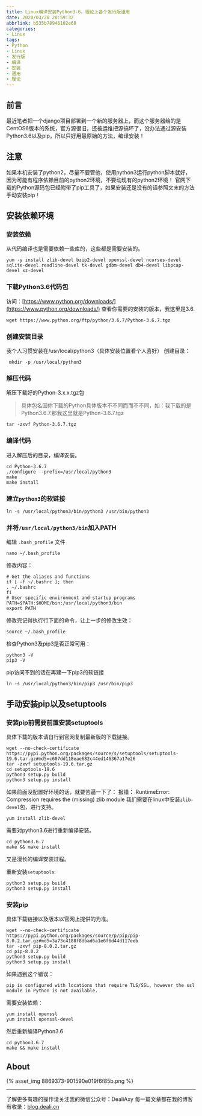 ```yaml
---
title: Linux编译安装Python3-6，理论上各个发行版通用
date: 2020/03/28 20:59:32
abbrlink: b535b78946102e68
categories:
- Linux
tags:
- Python
- Linux
- 发行版
- 编译
- 安装
- 通用
- 理论
---
```

## 前言
最近笔者把一个django项目部署到一个新的服务器上，而这个服务器给的是CentOS6版本的系统，官方源很旧，还被运维把源搞坏了，没办法通过源安装Python3.6以及pip，所以只好用最原始的方法，编译安装！

## 注意
如果本机安装了python2，尽量不要管他，使用python3运行python脚本就好，因为可能有程序依赖目前的python2环境，不要动现有的python2环境！
官网下载的Python源码包已经附带了pip工具了，如果安装还是没有的话参照文末的方法手动安装pip！

## 安装依赖环境
### 安装依赖
从代码编译也是需要依赖一些库的，这些都是需要安装的。
```
yum -y install zlib-devel bzip2-devel openssl-devel ncurses-devel sqlite-devel readline-devel tk-devel gdbm-devel db4-devel libpcap-devel xz-devel
```

### 下载Python3.6代码包
访问：[https://www.python.org/downloads/](https://www.python.org/downloads/) 查看你需要的安装的版本，我这里是3.6.
```
wget https://www.python.org/ftp/python/3.6.7/Python-3.6.7.tgz
```

### 创建安装目录
我个人习惯安装在/usr/local/python3（具体安装位置看个人喜好）
创建目录：
```
 mkdir -p /usr/local/python3
```

### 解压代码
解压下载好的Python-3.x.x.tgz包
>具体包名因你下载的Python具体版本不不同⽽而不不同，如：我下载的是Python3.6.7.那我这里就是Python-3.6.7.tgz
```
tar -zxvf Python-3.6.7.tgz
```

### 编译代码
进入解压后的目录，编译安装。
```
cd Python-3.6.7
./configure --prefix=/usr/local/python3
make
make install
```

### 建立`python3`的软链接
```
ln -s /usr/local/python3/bin/python3 /usr/bin/python3
```

### 并将`/usr/local/python3/bin`加入PATH
编辑 `.bash_profile` 文件
```
nano ~/.bash_profile
```
修改内容：
```
# Get the aliases and functions
if [ -f ~/.bashrc ]; then
. ~/.bashrc
fi
# User specific environment and startup programs
PATH=$PATH:$HOME/bin:/usr/local/python3/bin
export PATH
```
修改完记得执行行下面的命令，让上一步的修改生效：
```
source ~/.bash_profile
```
检查Python3及pip3是否正常可用：
```
python3 -V
pip3 -V
```

pip访问不到的话在再建一下pip3的软链接
```
ln -s /usr/local/python3/bin/pip3 /usr/bin/pip3
```

## 手动安装pip以及setuptools
### 安装pip前需要前置安装setuptools
具体下载的版本请自行到官网复制最新版的下载链接。
```
wget --no-check-certificate  https://pypi.python.org/packages/source/s/setuptools/setuptools-19.6.tar.gz#md5=c607dd118eae682c44ed146367a17e26
tar -zxvf setuptools-19.6.tar.gz
cd setuptools-19.6
python3 setup.py build
python3 setup.py install
```
如果前面没配置好环境的话，就要苦逼一下了：
报错： RuntimeError: Compression requires the (missing) zlib module
我们需要在linux中安装`zlib-devel`包，进行支持。
```
yum install zlib-devel
```
需要对python3.6进行重新编译安装。
```
cd python3.6.7
make && make install
```
又是漫长的编译安装过程。

重新安装`setuptools`:
```
python3 setup.py build
python3 setup.py install
```

### 安装pip
具体下载链接以及版本以官网上提供的为准。
```
wget --no-check-certificate  https://pypi.python.org/packages/source/p/pip/pip-8.0.2.tar.gz#md5=3a73c4188f8dbad6a1e6f6d44d117eeb
tar -zxvf pip-8.0.2.tar.gz
cd pip-8.0.2
python3 setup.py build
python3 setup.py install
```

如果遇到这个错误：
```
pip is configured with locations that require TLS/SSL, however the ssl module in Python is not available.
```

需要安装依赖：
```
yum install openssl
yum install openssl-devel
```
然后重新编译Python3.6
```
cd python3.6.7
make && make install
```

## About
{% asset_img 8869373-901590e019f6f85b.png %}

---------------
了解更多有趣的操作请关注我的微信公众号：DealiAxy
每一篇文章都在我的博客有收录：[blog.deali.cn](http://blog.deali.cn)

